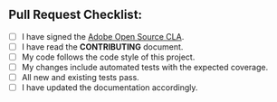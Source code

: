 ## Pull Request Checklist:

<!--- Go over all the following points, and put an `x` in all the boxes that apply. -->
<!--- If you're unsure about any of these, don't hesitate to ask. We're here to help! -->

- [ ] I have signed the [Adobe Open Source CLA](http://opensource.adobe.com/cla.html).
- [ ] I have read the **CONTRIBUTING** document.
- [ ] My code follows the code style of this project.
- [ ] My changes include automated tests with the expected coverage.
- [ ] All new and existing tests pass.
- [ ] I have updated the documentation accordingly.
